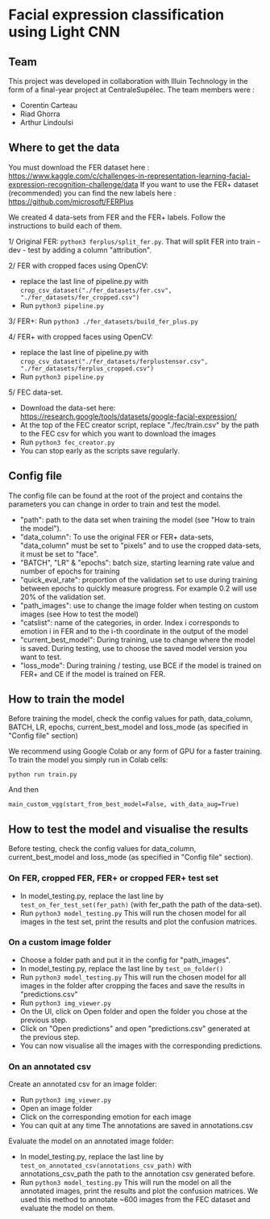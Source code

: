 # Facial expression classification using Light CNN

## Team
This project was developed in collaboration with Illuin
 Technology in the form of a final-year project at
  CentraleSupélec.
The team members were :
* Corentin Carteau
* Riad Ghorra
* Arthur Lindoulsi


## Where to get the data
You must download the FER dataset here : https://www.kaggle.com/c/challenges-in-representation-learning-facial-expression-recognition-challenge/data
If you want to use the FER+ dataset (recommended) you can find the new labels here : https://github.com/microsoft/FERPlus

We created 4 data-sets from FER and the FER+ labels. Follow the instructions to build each of them.

1/ Original FER: ```python3 ferplus/split_fer.py```. That will split FER into train - dev - test by adding a column "attribution".

2/ FER with cropped faces using OpenCV: 
- replace the last line of pipeline.py with ```crop_csv_dataset("./fer_datasets/fer.csv", "./fer_datasets/fer_cropped.csv")```
- Run ```python3 pipeline.py```

3/ FER+: Run ```python3 ./fer_datasets/build_fer_plus.py```

4/ FER+ with cropped faces using OpenCV:
- replace the last line of pipeline.py with ```crop_csv_dataset("./fer_datasets/ferplustensor.csv", "./fer_datasets/ferplus_cropped.csv")```
- Run ```python3 pipeline.py```

5/ FEC data-set. 
- Download the data-set here: https://research.google/tools/datasets/google-facial-expression/
- At the top of the FEC creator script, replace "./fec/train.csv" by the path to the FEC csv for which you want to download the images
- Run ```python3 fec_creator.py```
- You can stop early as the scripts save regularly.


## Config file
The config file can be found at the root of the project and contains 
the parameters you can change in order to train and test the model.
- "path": path to the data set when training the model (see "How to train the model").
- "data_column": To use the original FER or FER+ data-sets, "data_column" must be set to "pixels" and
to use the cropped data-sets, it must be set to "face".
- "BATCH", "LR" & "epochs": batch size, starting learning rate value and number of epochs for training
- "quick_eval_rate": proportion of the validation set to use during training between epochs to quickly measure progress.
For example 0.2 will use 20% of the validation set.
- "path_images": use to change the image folder when testing on custom images (see How to test the model)
- "catslist": name of the categories, in order. Index i corresponds to emotion i in FER and to the i-th coordinate 
in the output of the model
- "current_best_model": During training, use to change where the model is saved.
During testing, use to choose the saved model version you want to test.
- "loss_mode": During training / testing, use BCE if the model is trained on FER+ and CE if the model is trained on FER.

 
## How to train the model
Before training the model, check the config values for 
path, data_column, BATCH, LR, epochs, current_best_model and loss_mode (as specified in "Config file" section)

We recommend using Google Colab or any form of GPU for a faster training. 
To train the model you simply run in Colab cells:

```
python run train.py
``` 

And then

```
main_custom_vgg(start_from_best_model=False, with_data_aug=True)
```

## How to test the model and visualise the results

Before testing, check the config values for data_column, current_best_model and loss_mode 
(as specified in "Config file" section).

### On FER, cropped FER, FER+ or cropped FER+ test set 

- In model_testing.py, replace the last line by ```test_on_fer_test_set(fer_path)``` 
(with fer_path the path of the data-set).
- Run ```python3 model_testing.py```
This will run the chosen model for all images in the test set, print the results and plot the confusion matrices.

### On a custom image folder

- Choose a folder path and put it in the config for "path_images".
- In model_testing.py, replace the last line by ```test_on_folder()``` 
- Run ```python3 model_testing.py```
This will run the chosen model for all images in the folder after cropping the faces and save the results in "predictions.csv"
- Run ```python3 img_viewer.py```
- On the UI, click on Open folder and open the folder you chose at the previous step.
- Click on "Open predictions" and open "predictions.csv" generated at the previous step.
- You can now visualise all the images with the corresponding predictions.

### On an annotated csv

Create an annotated csv for an image folder:
- Run ```python3 img_viewer.py```
- Open an image folder
- Click on the corresponding emotion for each image
- You can quit at any time
The annotations are saved in annotations.csv

Evaluate the model on an annotated image folder:
- In model_testing.py, replace the last line by ```test_on_annotated_csv(annotations_csv_path)```
with annotations_csv_path the path to the annotation csv generated before.
- Run ```python3 model_testing.py```
This will run the model on all the annotated images, print the results and plot the confusion matrices.
We used this method to annotate ~600 images from the FEC dataset and evaluate the model on them.

